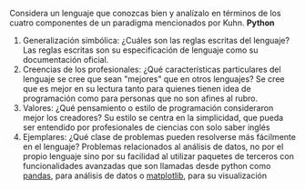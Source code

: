 Considera un lenguaje que conozcas bien y analízalo en términos de los cuatro componentes de un paradigma mencionados por Kuhn.
**Python**
 1. Generalización simbólica: ¿Cuáles son las reglas escritas del lenguaje?
	 Las reglas escritas son su especificación de lenguaje como su documentación oficial.
 2. Creencias de los profesionales: ¿Qué características particulares del lenguaje se cree que sean "mejores" que en otros lenguajes?
	 Se cree que es mejor en su lectura tanto para quienes tienen idea de programación como para personas que no son afines al rubro.
 3. Valores: ¿Qué pensamiento o estilo de programación consideraron mejor los creadores?
	 Su estilo se centra en la simplicidad, que pueda ser entendido por profesionales de ciencias con solo saber inglés
 4. Ejemplares: ¿Qué clase de problemas pueden resolverse más fácilmente en el lenguaje?
	 Problemas relacionados al análisis de datos, no por el propio lenguaje sino por su facilidad al utilizar paquetes de terceros con funcionalidades avanzadas que son llamadas desde python como [pandas](https://pandas.pydata.org/), para análisis de datos o [matplotlib](https://matplotlib.org/), para su visualización
